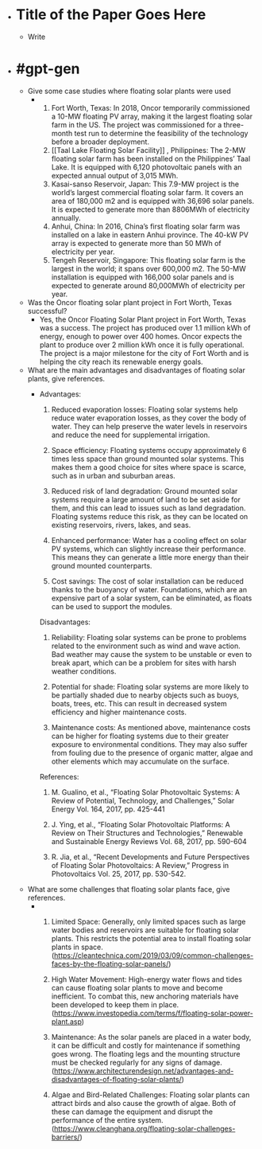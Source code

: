 - # Title of the Paper Goes Here
	- Write
- # #gpt-gen
	- Give some case studies where floating solar plants were used
		- 1. Fort Worth, Texas: In 2018, Oncor temporarily commissioned a 10-MW floating PV array, making it the largest floating solar farm in the US. The project was commissioned for a three-month test run to determine the feasibility of the technology before a broader deployment. 
		  2. [[Taal Lake Floating Solar Facility]] , Philippines: The 2-MW floating solar farm has been installed on the Philippines’ Taal Lake. It is equipped with 6,120 photovoltaic panels with an expected annual output of 3,015 MWh.
		  3. Kasai-sanso Reservoir, Japan: This 7.9-MW project is the world’s largest commercial floating solar farm. It covers an area of 180,000 m2 and is equipped with 36,696 solar panels. It is expected to generate more than 8806MWh of electricity annually.
		  4. Anhui, China: In 2016, China’s first floating solar farm was installed on a lake in eastern Anhui province. The 40-kW PV array is expected to generate more than 50 MWh of electricity per year. 
		  5. Tengeh Reservoir, Singapore: This floating solar farm is the largest in the world; it spans over 600,000 m2. The 50-MW installation is equipped with 166,000 solar panels and is expected to generate around 80,000MWh of electricity per year.
	- Was the Oncor floating solar plant project in Fort Worth, Texas successful?
		- Yes, the Oncor Floating Solar Plant project in Fort Worth, Texas was a success. The project has produced over 1.1 million kWh of energy, enough to power over 400 homes. Oncor expects the plant to produce over 2 million kWh once it is fully operational. The project is a major milestone for the city of Fort Worth and is helping the city reach its renewable energy goals.
	- What are the main advantages and disadvantages of floating solar plants, give references.
		- Advantages:
		  
		  1. Reduced evaporation losses: Floating solar systems help reduce water evaporation losses, as they cover the body of water. They can help preserve the water levels in reservoirs and reduce the need for supplemental irrigation.
		  
		  2. Space efficiency: Floating systems occupy approximately 6 times less space than ground mounted solar systems. This makes them a good choice for sites where space is scarce, such as in urban and suburban areas.
		  
		  3. Reduced risk of land degradation: Ground mounted solar systems require a large amount of land to be set aside for them, and this can lead to issues such as land degradation. Floating systems reduce this risk, as they can be located on existing reservoirs, rivers, lakes, and seas.
		  
		  4. Enhanced performance: Water has a cooling effect on solar PV systems, which can slightly increase their performance. This means they can generate a little more energy than their ground mounted counterparts.
		  
		  5. Cost savings: The cost of solar installation can be reduced thanks to the buoyancy of water. Foundations, which are an expensive part of a solar system, can be eliminated, as floats can be used to support the modules.
		  
		  Disadvantages:
		  1. Reliability: Floating solar systems can be prone to problems related to the environment such as wind and wave action. Bad weather may cause the system to be unstable or even to break apart, which can be a problem for sites with harsh weather conditions.
		  
		  2. Potential for shade: Floating solar systems are more likely to be partially shaded due to nearby objects such as buoys, boats, trees, etc. This can result in decreased system efficiency and higher maintenance costs.
		  
		  3. Maintenance costs: As mentioned above, maintenance costs can be higher for floating systems due to their greater exposure to environmental conditions. They may also suffer from fouling due to the presence of organic matter, algae and other elements which may accumulate on the surface.
		  
		  References:
		  
		  1. M. Gualino, et al., “Floating Solar Photovoltaic Systems: A Review of Potential, Technology, and Challenges,” Solar Energy Vol. 164, 2017, pp. 425-441
		  
		  2. J. Ying, et al., “Floating Solar Photovoltaic Platforms: A Review on Their Structures and Technologies,” Renewable and Sustainable Energy Reviews Vol. 68, 2017, pp. 590-604
		  
		  3. R. Jia, et al., “Recent Developments and Future Perspectives of Floating Solar Photovoltaics: A Review,” Progress in Photovoltaics Vol. 25, 2017, pp. 530-542.
	- What are some challenges that floating solar plants face, give references.
		- 1. Limited Space: Generally, only limited spaces such as large water bodies and reservoirs are suitable for floating solar plants. This restricts the potential area to install floating solar plants in space. (https://cleantechnica.com/2019/03/09/common-challenges-faces-by-the-floating-solar-panels/)
		  
		  2. High Water Movement: High-energy water flows and tides can cause floating solar plants to move and become inefficient. To combat this, new anchoring materials have been developed to keep them in place. (https://www.investopedia.com/terms/f/floating-solar-power-plant.asp)
		  
		  3. Maintenance: As the solar panels are placed in a water body, it can be difficult and costly for maintenance if something goes wrong. The floating legs and the mounting structure must be checked regularly for any signs of damage. (https://www.architecturendesign.net/advantages-and-disadvantages-of-floating-solar-plants/)
		  
		  4. Algae and Bird-Related Challenges: Floating solar plants can attract birds and also cause the growth of algae. Both of these can damage the equipment and disrupt the performance of the entire system. (https://www.cleanghana.org/floating-solar-challenges-barriers/)